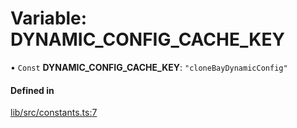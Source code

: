 # Variable: DYNAMIC\_CONFIG\_CACHE\_KEY

• `Const` **DYNAMIC\_CONFIG\_CACHE\_KEY**: ``"cloneBayDynamicConfig"``

#### Defined in

[lib/src/constants.ts:7](https://github.com/joonashak/nestjs-clone-bay/blob/a434a6f/lib/src/constants.ts#L7)

